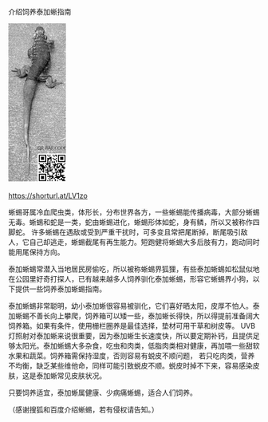 介绍饲养泰加蜥指南


![介绍饲养泰加蜥指南](https://github.com/ywangnccu/ywang/blob/main/images/LIZARD.jpg)

https://shorturl.at/LV1zo

蜥蜴哥属冷血爬虫类，体形长，分布世界各方，一些蜥蜴能传播病毒，大部分蜥蜴无毒。蜥蜴和蛇是一类，蛇由蜥蜴进化，蜥蜴形体如蛇，身有鳞，所以又被称作四脚蛇。
许多蜥蜴在遇敌或受到严重干扰时，可多变且常把尾断掉，断尾吸引敌人，它自己却逃走，蜥蜴截尾有再生能力。短跑健将蜥蜴大多后肢有力，跑动同时能用尾保持方向。

泰加蜥蜴常潜入当地居民房偷吃，所以被称蜥蜴界狐狸，有些泰加蜥蜴如松鼠似地在公园里好奇打探人，已有越来越多人饲养驯化泰加蜥蜴，形容它蜥蜴界小狗，以下提供一些饲养泰加蜥蜴指南。

泰加蜥蜴非常聪明，幼小泰加蜥很容易被驯化，它们喜好晒太阳，皮厚不怕人。泰加蜥蜴不善长向上攀爬，饲养箱可以矮一些，泰加蜥长得快，所以得提前准备阔大饲养箱。如果有条件，使用栅栏圈养是最佳选择，垫材可用干草和树皮等。
UVB灯照射对泰加蜥来说很重要，因为泰加蜥生长速度快，所以要定期补钙，且提供足够太阳光。泰加蜥蜴大多杂食，吃虫和肉类，低脂肉类相对健康，再加喂一些甜软水果和蔬菜。饲养箱需保持湿度，否则容易有蜕皮不顺问题，
若只吃肉类，营养不均衡，缺乏某些维他命，同样可能引致蜕皮不顺。蜕皮时掉不下来，容易感染皮肤，这是泰加蜥常见皮肤状况。

只要饲养适宜，泰加蜥属健康、少病痛蜥蜴，适合人们饲养。


（感谢搜狐和百度介绍蜥蜴，若有侵权请告知。）
